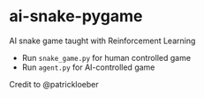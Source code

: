 # ai-snake-pygame
AI snake game taught with Reinforcement Learning

- Run `snake_game.py` for human controlled game
- Run `agent.py` for AI-controlled game

Credit to @patrickloeber